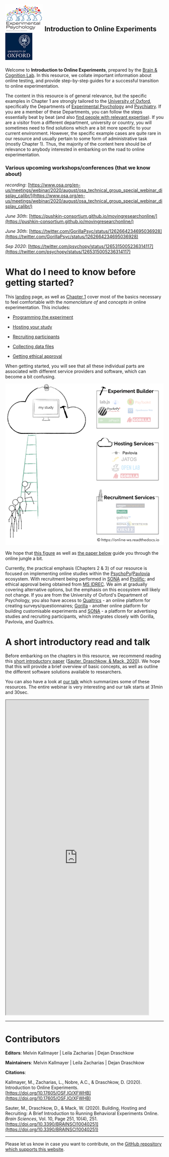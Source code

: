 ![logo](./img/ep_logo.png) Introduction to Online Experiments  ![logo](./img/uniOx_logo.png)
--------

Welcome to **Introduction to Online Experiments**, prepared by the [Brain & Cognition Lab](http://www.brainandcognition.org/). In this resource, we collate important information about online testing, and provide step-by-step guides for a successful transition to online experimentation.

The content in this resource is of general relevance, but the specific examples in Chapter 1 are strongly tailored to the [University of Oxford](http://www.ox.ac.uk/), specifically the Departments of [Experimental Psychology](https://www.psy.ox.ac.uk/) and [Psychiatry](https://www.psych.ox.ac.uk/). If you are a member of these Departments, you can follow the steps essentially beat by beat (and also [find people with relevant expertise](https://unioxfordnexus.sharepoint.com/:f:/s/ClinicalNeurosciences-OHBAOnlineExperiments/En4FGfw7n-xCmPNXx1L4h_gB7iz3jwwcjRBXecBAlnTdaQ?e=vKTHW7)). If you are a visitor from a different department, university or country, you will sometimes need to find solutions which are a bit more specific to your current environment. However, the specific example cases are quite rare in our resource and usually pertain to some form of administrative task (mostly Chapter 1). Thus, the majority of the content here should be of relevance to anybody interested in embarking on the road to online experimentation.

### Various upcoming workshops/conferences (that we know about)
*recording*: [https://www.osa.org/en-us/meetings/webinar/2020/august/osa_technical_group_special_webinar_display_calibr/](https://www.osa.org/en-us/meetings/webinar/2020/august/osa_technical_group_special_webinar_display_calibr/)

*June 30th*: [https://pushkin-consortium.github.io/movingresearchonline/](https://pushkin-consortium.github.io/movingresearchonline/)

*June 30th*: [https://twitter.com/GorillaPsyc/status/1262664234695036928](https://twitter.com/GorillaPsyc/status/1262664234695036928)

*Sep 2020*: [https://twitter.com/psychopy/status/1265315005236314117](https://twitter.com/psychopy/status/1265315005236314117)

# What do I need to know before getting started?
This [landing](https://online-ws.readthedocs.io/en/latest/) page, as well as [Chapter 1](https://online-ws.readthedocs.io/en/latest/Ch_1_GettingStarted/) cover most of the basics necessary to feel comfortable with the *nomenclature of* and *concepts in* online experimentation. This includes:

* [Programming the experiment](https://online-ws.readthedocs.io/en/latest/Ch_1_GettingStarted/#12-programming-the-experiment)

* [Hosting your study](https://online-ws.readthedocs.io/en/latest/Ch_1_GettingStarted/#13-hosting-the-study)

* [Recruiting participants](https://online-ws.readthedocs.io/en/latest/Ch_1_GettingStarted/#14-recruiting-participants)

* [Collecting data files](https://online-ws.readthedocs.io/en/latest/Ch_1_GettingStarted/#15-data)

* [Getting ethical approval](https://online-ws.readthedocs.io/en/latest/Ch_1_GettingStarted/#2-ethics)

When getting started, you will see that all these individual parts are associated with different service providers and software, which can become a bit confusing.

![Online Ecosystem](./img/onlineExp_simple.png)

We hope that [this figure](https://online-ws.readthedocs.io/en/latest/Ch_1_GettingStarted/#1-the-ecosystem-of-online-studies) as well as [the paper below](https://online-ws.readthedocs.io/en/latest/#a-short-introductory-read) guide you through the online jungle a bit.

Currently, the practical emphasis (Chapters 2 & 3) of our resource is focused on implementing online studies within the [PsychoPy](https://psychopy.org/)/[Pavlovia](https://pavlovia.org/docs/home/about) ecosystem. With recruitment being performed in [SONA](https://opr.sona-systems.com) and [Prolific](https://www.prolific.co/); and ethical approval being obtained from [MS IDREC](https://researchsupport.admin.ox.ac.uk/governance/ethics/committees/msidrec). We aim at gradually covering alternative options, but the emphasis on this ecosystem will likely not change. If you are from the University of Oxford's Department of Psychology, you also have access to [Qualtrics](https://oxfordxpsy.az1.qualtrics.com/) - an online platform for creating surveys/questionnaires; [Gorilla](https://gorilla.sc/) - another online platform for building customisable experiments and [SONA](https://psy-oxford.sona-systems.com/) - a platform for advertising studies and recruiting participants, which integrates closely with Gorilla, Pavlovia, and Qualtrics. 

# A short introductory read and talk
Before embarking on the chapters in this resource, we recommend reading this [short introductory paper](https://www.mdpi.com/2076-3425/10/4/251) ([Sauter, Draschkow, & Mack, 2020](https://www.mdpi.com/2076-3425/10/4/251)). We hope that this will provide a brief overview of basic concepts, as well as outline the different software solutions available to researchers.

You can also have a look at [our talk](https://www.osa.org/en-us/meetings/webinar/2020/august/osa_technical_group_special_webinar_display_calibr/) which summarizes some of these resources. The entire webinar is very interesting and our talk starts at 31min and 30sec.

<!DOCTYPE html>
<html>
    <body>
        <iframe src="https://docs.google.com/gview?url=https://www.mdpi.com/2076-3425/10/4/251/pdf&embedded=true"
        style="width: 90%; height: 1000px">
            <p>Your browser does not support iframes.</p>
        </iframe>
    </body>
</html>


--------

# Contributors

**Editors**: Melvin Kallmayer | Leila Zacharias | Dejan Draschkow

**Maintainers**: Melvin Kallmayer | Leila Zacharias | Dejan Draschkow

**Citations**:

Kallmayer, M., Zacharias, L., Nobre, A.C., & Draschkow, D. (2020). Introduction to Online Experiments. [https://doi.org/10.17605/OSF.IO/XFWHB](https://doi.org/10.17605/OSF.IO/XFWHB)

Sauter, M., Draschkow, D., & Mack, W. (2020). Building, Hosting and Recruiting: A Brief Introduction to Running Behavioral Experiments Online. *Brain Sciences*, Vol. 10, Page 251, 10(4), 251. [https://doi.org/10.3390/BRAINSCI10040251](https://doi.org/10.3390/BRAINSCI10040251)

--------
Please let us know in case you want to contribute, on the [GitHub repository which supports this website](https://github.com/mkallmayer/online_ws/tree/master/docs).
